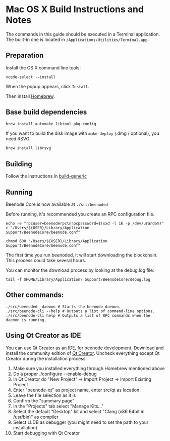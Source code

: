 Mac OS X Build Instructions and Notes
====================================
The commands in this guide should be executed in a Terminal application.
The built-in one is located in `/Applications/Utilities/Terminal.app`.

Preparation
-----------
Install the OS X command line tools:

`xcode-select --install`

When the popup appears, click `Install`.

Then install [Homebrew](https://brew.sh).

Base build dependencies
-----------------------

```bash
brew install automake libtool pkg-config
```

If you want to build the disk image with `make deploy` (.dmg / optional), you need RSVG
```bash
brew install librsvg
```

Building
--------

Follow the instructions in [build-generic](build-generic.md)

Running
-------

Beenode Core is now available at `./src/beenoded`

Before running, it's recommended you create an RPC configuration file.

    echo -e "rpcuser=beenoderpc\nrpcpassword=$(xxd -l 16 -p /dev/urandom)" > "/Users/${USER}/Library/Application Support/BeenodeCore/beenode.conf"

    chmod 600 "/Users/${USER}/Library/Application Support/BeenodeCore/beenode.conf"

The first time you run beenoded, it will start downloading the blockchain. This process could take several hours.

You can monitor the download process by looking at the debug.log file:

    tail -f $HOME/Library/Application\ Support/BeenodeCore/debug.log

Other commands:
-------

    ./src/beenoded -daemon # Starts the beenode daemon.
    ./src/beenode-cli --help # Outputs a list of command-line options.
    ./src/beenode-cli help # Outputs a list of RPC commands when the daemon is running.

Using Qt Creator as IDE
------------------------
You can use Qt Creator as an IDE, for beenode development.
Download and install the community edition of [Qt Creator](https://www.qt.io/download/).
Uncheck everything except Qt Creator during the installation process.

1. Make sure you installed everything through Homebrew mentioned above
2. Do a proper ./configure --enable-debug
3. In Qt Creator do "New Project" -> Import Project -> Import Existing Project
4. Enter "beenode-qt" as project name, enter src/qt as location
5. Leave the file selection as it is
6. Confirm the "summary page"
7. In the "Projects" tab select "Manage Kits..."
8. Select the default "Desktop" kit and select "Clang (x86 64bit in /usr/bin)" as compiler
9. Select LLDB as debugger (you might need to set the path to your installation)
10. Start debugging with Qt Creator
